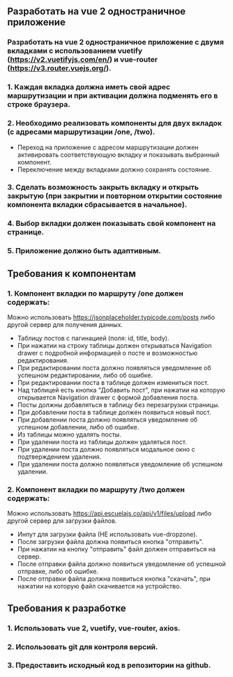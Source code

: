 ## Разработать на vue 2 одностраничное приложение

### Разработать на vue 2 одностраничное приложение с двумя вкладками с использованием vuetify (https://v2.vuetifyjs.com/en/) и vue-router (https://v3.router.vuejs.org/).

### 1. Каждая вкладка должна иметь свой адрес маршрутизации и при активации должна подменять его в строке браузера.
### 2. Необходимо реализовать компоненты для двух вкладок (с адресами маршрутизации /one, /two).
- Переход на приложение с адресом маршрутизации должен активировать соответствующую вкладку и показывать выбранный компонент.
- Переключение между вкладками должно сохранять состояние.

### 3. Сделать возможность закрыть вкладку и открыть закрытую (при закрытии и повторном открытии cостояние компонента вкладки сбрасывается в начальное).
### 4. Выбор вкладки должен показывать свой компонент на странице.
### 5. Приложение должно быть адаптивным.

## Требования к компонентам
### 1. Компонент вкладки по маршруту /one должен содержать:
 Можно использовать https://jsonplaceholder.typicode.com/posts либо другой сервер для получения данных.
- Таблицу постов с пагинацией (поля: id, title, body).
- При нажатии на строку таблицы должен открываться Navigation drawer с подробной информацией о посте и возможностью редактирования.
- При редактировании поста должно появляться уведомление об успешном редактировании, либо об ошибке.
- При редактировании поста в таблице должен измениться пост.
- Над таблицей есть кнопка "Добавить пост", при нажатии на которую открывается Navigation drawer с формой добавления поста.
- Посты должны добавляться в таблицу без перезагрузки страницы.
- При добавлении поста в таблице должен появиться новый пост.
- При добавлении поста должно появляться уведомление об успешном добавлении, либо об ошибке.
- Из таблицы можно удалять посты.
- При удалении поста из таблицы должен удаляться пост.
- При удалении поста должно появляться модальное окно с подтверждением удаления.
- При удалении поста должно появляться уведомление об успешном удалении.

### 2. Компонент вкладки по маршруту /two должен содержать:
Можно использовать https://api.escuelajs.co/api/v1/files/upload либо другой сервер для загрузки файлов.
- Инпут для загрузки файла (НЕ использовать vue-dropzone).
- После загрузки файла должна появиться кнопка "отправить".
- При нажатии на кнопку "отправить" файл должен отправиться на сервер.
- После отправки файла должно появиться уведомление об успешной отправке, либо об ошибке.
- После отправки файла должна появиться кнопка "скачать", при нажатии на которую файл скачивается на устройство.

## Требования к разработке
### 1. Использовать vue 2, vuetify, vue-router, axios.
### 2. Использовать git для контроля версий.
### 3. Предоставить исходный код в репозитории на github.

